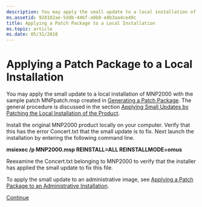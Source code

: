 ```yaml
---
description: You may apply the small update to a local installation of MNP2000 with the sample patch MNPpatch.msp created in Generating a Patch Package.
ms.assetid: 928182ae-5ddb-446f-a9b8-e8b3aa4ce49c
title: Applying a Patch Package to a Local Installation
ms.topic: article
ms.date: 05/31/2018
---
```


# Applying a Patch Package to a Local Installation

You may apply the small update to a local installation of MNP2000 with the sample patch MNPpatch.msp created in [Generating a Patch Package](generating-a-patch-package.md). The general procedure is discussed in the section [Applying Small Updates by Patching the Local Installation of the Product](applying-small-updates-by-patching-the-local-installation-of-the-product.md).

Install the original MNP2000 product locally on your computer. Verify that this has the error Concert.txt that the small update is to fix. Next launch the installation by entering the following command line.

**msiexec /p MNP2000.msp REINSTALL=ALL REINSTALLMODE=omus**

Reexamine the Concert.txt belonging to MNP2000 to verify that the installer has applied the small update to fix this file.

To apply the small update to an administrative image, see [Applying a Patch Package to an Administrative Installation](applying-a-patch-package-to-an-administrative-installation.md).

[Continue](applying-a-patch-package-to-an-administrative-installation.md)

 

 



